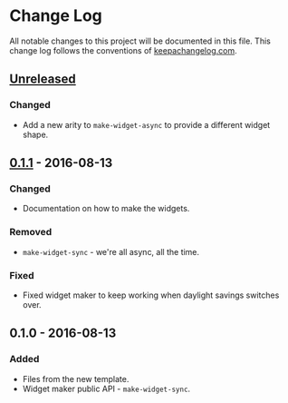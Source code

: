 # Change Log
All notable changes to this project will be documented in this file. This change log follows the conventions of [keepachangelog.com](http://keepachangelog.com/).

## [Unreleased]
### Changed
- Add a new arity to `make-widget-async` to provide a different widget shape.

## [0.1.1] - 2016-08-13
### Changed
- Documentation on how to make the widgets.

### Removed
- `make-widget-sync` - we're all async, all the time.

### Fixed
- Fixed widget maker to keep working when daylight savings switches over.

## 0.1.0 - 2016-08-13
### Added
- Files from the new template.
- Widget maker public API - `make-widget-sync`.

[Unreleased]: https://github.com/your-name/cider-transitive-version/compare/0.1.1...HEAD
[0.1.1]: https://github.com/your-name/cider-transitive-version/compare/0.1.0...0.1.1
